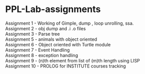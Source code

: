 # PPL-Lab-assignments

Assignment 1 - Working of Gimple, dump , loop unrolling, ssa.<br />
Assignment 2 - obj dump and .i .o files<br />
Assignment 3 - Parse tree <br />
Assignment 5 - animals with object oriented <br />
Assignment 6 - Object oriented with Turtle module <br />
Assignment 7 - Event Handling <br />
Assignment 8 - exception handling <br />
Assignment 9 - (n)th element from list of (m)th length using LISP <br />
Assignment 10 - PROLOG for INSTITUTE courses tracking <br />
